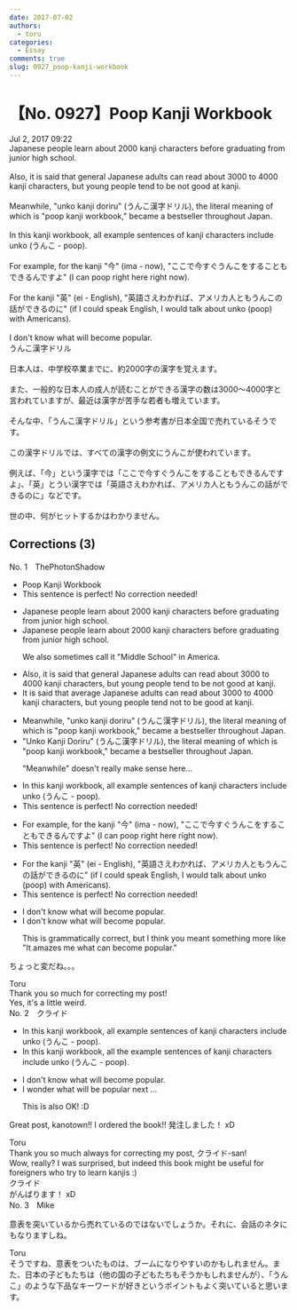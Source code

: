 ```yaml
---
date: 2017-07-02
authors:
  - toru
categories:
  - Essay
comments: true
slug: 0927_poop-kanji-workbook
---
```


# 【No. 0927】Poop Kanji Workbook
<div class="date">Jul 2, 2017 09:22</div>
<div id="post"><div id="body_show_ori">
Japanese people learn about 2000 kanji characters before graduating from junior high school.<br/><br/>Also, it is said that general Japanese adults can read about 3000 to 4000 kanji characters, but young people tend to be not good at kanji.<br/><br/>Meanwhile, "unko kanji doriru" (うんこ漢字ドリル), the literal meaning of which is "poop kanji workbook," became a bestseller throughout Japan.<br/><br/>In this kanji workbook, all example sentences of kanji characters include unko (うんこ - poop).<br/><br/>For example, for the kanji "今" (ima - now), "ここで今すぐうんこをすることもできるんですよ" (I can poop right here right now).<br/><br/>For the kanji "英" (ei - English), "英語さえわかれば、アメリカ人ともうんこの話ができるのに" (if I could speak English, I would talk about unko (poop) with Americans).<br/><br/>I don't know what will become popular.
</div></div>

<!-- more -->

<div id="post_ja"><div id="body_show_mo">
うんこ漢字ドリル<br/><br/>日本人は、中学校卒業までに、約2000字の漢字を覚えます。<br/><br/>また、一般的な日本人の成人が読むことができる漢字の数は3000～4000字と言われていますが、最近は漢字が苦手な若者も増えています。<br/><br/>そんな中、「うんこ漢字ドリル」という参考書が日本全国で売れているそうです。<br/><br/>この漢字ドリルでは、すべての漢字の例文にうんこが使われています。<br/><br/>例えば、「今」という漢字では「ここで今すぐうんこをすることもできるんですよ」、「英」とうい漢字では「英語さえわかれば、アメリカ人ともうんこの話ができるのに」などです。<br/><br/>世の中、何がヒットするかはわかりません。
</div></div>

## Corrections (3)
<div id="block"><div class="first_name"> No. 1　<span class="just_name">ThePhotonShadow</span></div><div id="block2">
<ul class="correction_field">
<li class="incorrect">Poop Kanji Workbook</li>
<li class="corrected perfect">This sentence is perfect! No correction needed!</li>
</ul>
<ul class="correction_field">
<li class="incorrect">Japanese people learn about 2000 kanji characters before graduating from junior high school.</li>
<li class="corrected correct">
Japanese people learn about 2000 kanji characters before graduating from junior high school.
<p class="correction_comment">We also sometimes call it "Middle School" in America.</p>
</li>
</ul>
<ul class="correction_field">
<li class="incorrect">Also, it is said that general Japanese adults can read about 3000 to 4000 kanji characters, but young people tend to be not good at kanji.</li>
<li class="corrected correct">
It is said that average Japanese adults can read about 3000 to 4000 kanji characters, but young people tend not to be good at kanji.
</li>
</ul>
<ul class="correction_field">
<li class="incorrect">Meanwhile, "unko kanji doriru" (うんこ漢字ドリル), the literal meaning of which is "poop kanji workbook," became a bestseller throughout Japan.</li>
<li class="corrected correct">
"Unko Kanji Doriru" (うんこ漢字ドリル), the literal meaning of which is "poop kanji workbook," became a bestseller throughout Japan.
<p class="correction_comment">"Meanwhile" doesn't really make sense here...</p>
</li>
</ul>
<ul class="correction_field">
<li class="incorrect">In this kanji workbook, all example sentences of kanji characters include unko (うんこ - poop).</li>
<li class="corrected perfect">This sentence is perfect! No correction needed!</li>
</ul>
<ul class="correction_field">
<li class="incorrect">For example, for the kanji "今" (ima - now), "ここで今すぐうんこをすることもできるんですよ" (I can poop right here right now).</li>
<li class="corrected perfect">This sentence is perfect! No correction needed!</li>
</ul>
<ul class="correction_field">
<li class="incorrect">For the kanji "英" (ei - English), "英語さえわかれば、アメリカ人ともうんこの話ができるのに" (if I could speak English, I would talk about unko (poop) with Americans).</li>
<li class="corrected perfect">This sentence is perfect! No correction needed!</li>
</ul>
<ul class="correction_field">
<li class="incorrect">I don't know what will become popular.</li>
<li class="corrected correct">
I don't know what will become popular.
<p class="correction_comment">This is grammatically correct, but I think you meant something more like "It amazes me what can become popular."</p>
</li>
</ul>
<p class="comment_small">
 ちょっと変だね。。。
</p>

</div><div class="name"><span class="just_name">Toru</span><br>
Thank you so much for correcting my post!<br/>Yes, it's a little weird.
</div>
</div>
<div id="block"><div class="first_name"> No. 2　<span class="just_name">クライド</span></div><div id="block2">
<ul class="correction_field">
<li class="incorrect">In this kanji workbook, all example sentences of kanji characters include unko (うんこ - poop).</li>
<li class="corrected correct">
In this kanji workbook, all <span class="f_blue">the</span> example sentences of kanji characters include unko (うんこ - poop).
</li>
</ul>
<ul class="correction_field">
<li class="incorrect">I don't know what will become popular.</li>
<li class="corrected correct">
I wonder what will be popular next ...
<p class="correction_comment">This is also OK! :D</p>
</li>
</ul>
<p class="comment_small">
 Great post, kanotown!! I ordered the book!! 発注しました！ xD
</p>

</div><div class="name"><span class="just_name">Toru</span><br>
Thank you so much always for correcting my post, クライド-san!<br/>Wow, really? I was surprised, but indeed this book might be useful for foreigners who try to learn kanjis :)
</div>
<div class="name"><span class="just_name">クライド</span><br>
がんばります！ xD
</div>
</div>
<div id="block"><div class="first_name"> No. 3　<span class="just_name">Mike</span></div><div id="block2">
<p class="comment_small">
 意表を突いているから売れているのではないでしょうか。それに、会話のネタにもなりますしね。
</p>

</div><div class="name"><span class="just_name">Toru</span><br>
そうですね、意表をついたものは、ブームになりやすいのかもしれません。また、日本の子どもたちは（他の国の子どもたちもそうかもしれませんが）、「うんこ」のような下品なキーワードが好きというポイントもよく突いていると思います。
</div>
</div>
